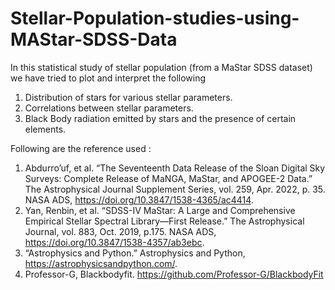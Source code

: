 # Stellar-Population-studies-using-MAStar-SDSS-Data

In this statistical study of stellar population (from a MaStar SDSS dataset) we have tried to plot and interpret the following
1. Distribution of stars for various stellar parameters.
2. Correlations between stellar parameters.
3. Black Body radiation emitted by stars and the presence of certain elements.

Following are the reference used :

1.    Abdurro’uf,  et  al.   “The  Seventeenth  Data  Release  of  the Sloan  Digital  Sky  Surveys:   Complete  Release  of  MaNGA, MaStar,  and  APOGEE-2  Data.”  The  Astrophysical  Journal Supplement  Series,  vol.   259,  Apr.   2022,  p.   35.   NASA  ADS, 
https://doi.org/10.3847/1538-4365/ac4414.
2.    Yan,  Renbin,  et  al.   “SDSS-IV  MaStar:   A  Large  and Comprehensive  Empirical  Stellar  Spectral  Library—First Release.”  The  Astrophysical  Journal,  vol. 883,  Oct.   2019,  p.175.   NASA  ADS,
https://doi.org/10.3847/1538-4357/ab3ebc.
3.    “Astrophysics  and  Python.”  Astrophysics  and  Python, 
https://astrophysicsandpython.com/.
4.    Professor-G,  Blackbodyfit.
https://github.com/Professor-G/BlackbodyFit
